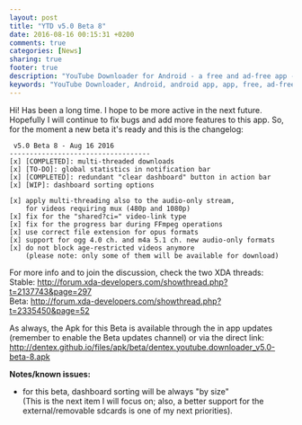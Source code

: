 ```yaml
---
layout: post
title: "YTD v5.0 Beta 8"
date: 2016-08-16 00:15:31 +0200
comments: true
categories: [News]
sharing: true
footer: true
description: "YouTube Downloader for Android - a free and ad-free app - new version"
keywords: "YouTube Downloader, Android, android app, app, free, ad-free, no ads, dentex, XDA, XDA_dentex, twidentex, YouTube, downloader, FFmpeg, audio, music, video, extraction, mp3, easy, dentex, 1080p, 720p, 480p, HD, 4K, 3gp, webm, mp4, m4a, ogg, flv, opus, 360°, 3D"
---
```

Hi!
Has been a long time. I hope to be more active in the next future. Hopefully I will continue to fix bugs and add more features to this app.
So, for the moment a new beta it's ready and this is the changelog:

     v5.0 Beta 8 - Aug 16 2016
    -----------------------------------
    [x] [COMPLETED]: multi-threaded downloads
    [x] [TO-DO]: global statistics in notification bar
    [x] [COMPLETED]: redundant "clear dashboard" button in action bar
    [x] [WIP]: dashboard sorting options
    
    [x] apply multi-threading also to the audio-only stream, 
        for videos requiring mux (480p and 1080p)
    [x] fix for the "shared?ci=" video-link type
    [x] fix for the progress bar during FFmpeg operations
    [x] use correct file extension for opus formats
    [x] support for ogg 4.0 ch. and m4a 5.1 ch. new audio-only formats
    [x] do not block age-restricted videos anymore 
        (please note: only some of them will be available for download)

For more info and to join the discussion, check the two XDA threads:    
Stable: http://forum.xda-developers.com/showthread.php?t=2137743&page=297    
Beta: http://forum.xda-developers.com/showthread.php?t=2335450&page=52

As always, the Apk for this Beta is available through the in app updates (remember to enable the Beta updates channel) or via the direct link:    
http://dentex.github.io/files/apk/beta/dentex.youtube.downloader_v5.0-beta-8.apk

**Notes/known issues:**

- for this beta, dashboard sorting will be always "by size"    
(This is the next item I will focus on; also, a better support for the external/removable sdcards is one of my next priorities).
